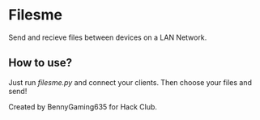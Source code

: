 # Filesme

Send and recieve files between devices on a LAN Network.

## How to use?

Just run *filesme.py* and connect your clients. Then choose your files and send!

Created by BennyGaming635 for Hack Club.
